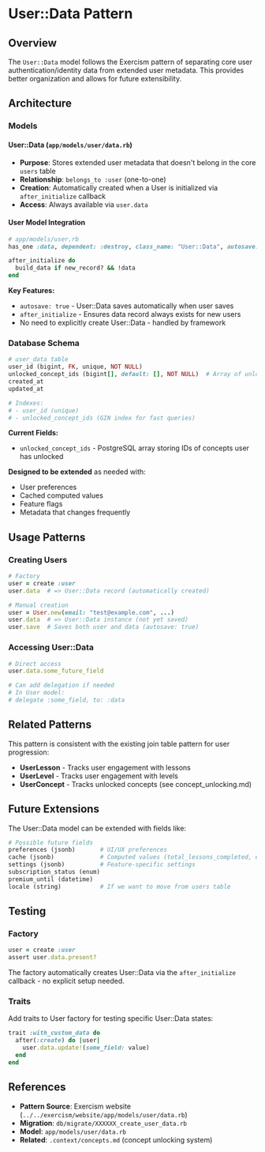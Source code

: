 # User::Data Pattern

## Overview

The `User::Data` model follows the Exercism pattern of separating core user authentication/identity data from extended user metadata. This provides better organization and allows for future extensibility.

## Architecture

### Models

#### User::Data (`app/models/user/data.rb`)

- **Purpose**: Stores extended user metadata that doesn't belong in the core `users` table
- **Relationship**: `belongs_to :user` (one-to-one)
- **Creation**: Automatically created when a User is initialized via `after_initialize` callback
- **Access**: Always available via `user.data`

#### User Model Integration

```ruby
# app/models/user.rb
has_one :data, dependent: :destroy, class_name: "User::Data", autosave: true

after_initialize do
  build_data if new_record? && !data
end
```

**Key Features:**
- `autosave: true` - User::Data saves automatically when user saves
- `after_initialize` - Ensures data record always exists for new users
- No need to explicitly create User::Data - handled by framework

### Database Schema

```ruby
# user_data table
user_id (bigint, FK, unique, NOT NULL)
unlocked_concept_ids (bigint[], default: [], NOT NULL)  # Array of unlocked concept IDs
created_at
updated_at

# Indexes:
# - user_id (unique)
# - unlocked_concept_ids (GIN index for fast queries)
```

**Current Fields:**
- `unlocked_concept_ids` - PostgreSQL array storing IDs of concepts user has unlocked

**Designed to be extended** as needed with:
- User preferences
- Cached computed values
- Feature flags
- Metadata that changes frequently

## Usage Patterns

### Creating Users

```ruby
# Factory
user = create :user
user.data  # => User::Data record (automatically created)

# Manual creation
user = User.new(email: "test@example.com", ...)
user.data  # => User::Data instance (not yet saved)
user.save  # Saves both user and data (autosave: true)
```

### Accessing User::Data

```ruby
# Direct access
user.data.some_future_field

# Can add delegation if needed
# In User model:
# delegate :some_field, to: :data
```

## Related Patterns

This pattern is consistent with the existing join table pattern for user progression:

- **UserLesson** - Tracks user engagement with lessons
- **UserLevel** - Tracks user engagement with levels
- **UserConcept** - Tracks unlocked concepts (see concept_unlocking.md)

## Future Extensions

The User::Data model can be extended with fields like:

```ruby
# Possible future fields
preferences (jsonb)       # UI/UX preferences
cache (jsonb)             # Computed values (total_lessons_completed, etc.)
settings (jsonb)          # Feature-specific settings
subscription_status (enum)
premium_until (datetime)
locale (string)           # If we want to move from users table
```

## Testing

### Factory

```ruby
user = create :user
assert user.data.present?
```

The factory automatically creates User::Data via the `after_initialize` callback - no explicit setup needed.

### Traits

Add traits to User factory for testing specific User::Data states:

```ruby
trait :with_custom_data do
  after(:create) do |user|
    user.data.update!(some_field: value)
  end
end
```

## References

- **Pattern Source**: Exercism website (`../../exercism/website/app/models/user/data.rb`)
- **Migration**: `db/migrate/XXXXXX_create_user_data.rb`
- **Model**: `app/models/user/data.rb`
- **Related**: `.context/concepts.md` (concept unlocking system)
